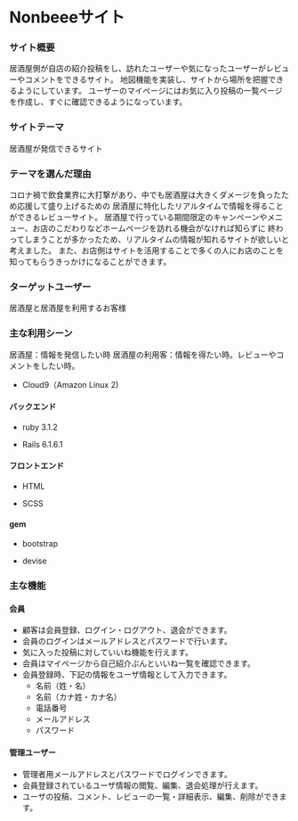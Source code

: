 # Nonbeeeサイト

### サイト概要

居酒屋側が自店の紹介投稿をし、訪れたユーザーや気になったユーザーがレビューやコメントをできるサイト。
地図機能を実装し、サイトから場所を把握できるようにしています。
ユーザーのマイページにはお気に入り投稿の一覧ページを作成し、すぐに確認できるようになっています。

### サイトテーマ

居酒屋が発信できるサイト

### テーマを選んだ理由

コロナ禍で飲食業界に大打撃があり、中でも居酒屋は大きくダメージを負ったため応援して盛り上げるための
居酒屋に特化したリアルタイムで情報を得ることができるレビューサイト。
居酒屋で行っている期間限定のキャンペーンやメニュー、お店のこだわりなどホームページを訪れる機会がなければ知らずに
終わってしまうことが多かったため、リアルタイムの情報が知れるサイトが欲しいと考えました。
また、お店側はサイトを活用することで多くの人にお店のことを知ってもらうきっかけになることができます。

### ターゲットユーザー

居酒屋と居酒屋を利用するお客様

### 主な利用シーン

居酒屋：情報を発信したい時
居酒屋の利用客：情報を得たい時。レビューやコメントをしたい時。

* Cloud9（Amazon Linux 2)

#### バックエンド

* ruby 3.1.2

* Rails 6.1.6.1

#### フロントエンド

* HTML

* SCSS

#### gem

* bootstrap

* devise

### 主な機能

#### 会員

* 顧客は会員登録、ログイン・ログアウト、退会ができます。
* 会員のログインはメールアドレスとパスワードで行います。
* 気に入った投稿に対していいね機能を行えます。
* 会員はマイページから自己紹介ぶんといいね一覧を確認できます。
* 会員登録時、下記の情報をユーザ情報として入力できます。
  * 名前（姓・名）
  * 名前（カナ姓・カナ名）
  * 電話番号
  * メールアドレス
  * パスワード  

#### 管理ユーザー

* 管理者用メールアドレスとパスワードでログインできます。
* 会員登録されているユーザ情報の閲覧、編集、退会処理が行えます。
* ユーザの投稿、コメント、レビューの一覧・詳細表示、編集、削除ができます。

　
